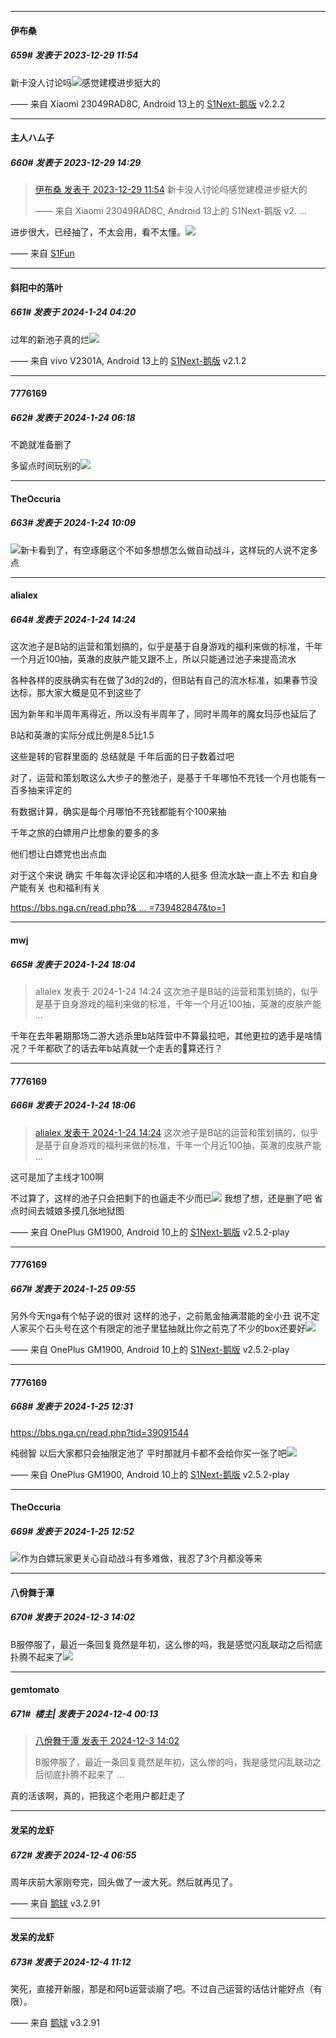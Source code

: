 
*****

####  伊布桑  
##### 659#       发表于 2023-12-29 11:54

新卡没人讨论吗<img src="https://static.saraba1st.com/image/smiley/face2017/067.png" referrerpolicy="no-referrer">感觉建模进步挺大的

—— 来自 Xiaomi 23049RAD8C, Android 13上的 [S1Next-鹅版](https://github.com/ykrank/S1-Next/releases) v2.2.2


*****

####  主人ハム子  
##### 660#       发表于 2023-12-29 14:29

<blockquote><a href="httphttps://bbs.saraba1st.com/2b/forum.php?mod=redirect&amp;goto=findpost&amp;pid=63474502&amp;ptid=2147703" target="_blank">伊布桑 发表于 2023-12-29 11:54</a>
新卡没人讨论吗感觉建模进步挺大的

—— 来自 Xiaomi 23049RAD8C, Android 13上的 S1Next-鹅版 v2. ...</blockquote>
进步很大，已经抽了，不太会用，看不太懂。<img src="https://static.saraba1st.com/image/smiley/face2017/067.png" referrerpolicy="no-referrer">

—— 来自 [S1Fun](https://s1fun.koalcat.com)

*****

####  斜阳中的落叶  
##### 661#       发表于 2024-1-24 04:20

过年的新池子真的烂<img src="https://static.saraba1st.com/image/smiley/face2017/001.png" referrerpolicy="no-referrer">

—— 来自 vivo V2301A, Android 13上的 [S1Next-鹅版](https://github.com/ykrank/S1-Next/releases) v2.1.2


*****

####  7776169  
##### 662#       发表于 2024-1-24 06:18

不跪就准备删了

多留点时间玩别的<img src="https://static.saraba1st.com/image/smiley/face2017/037.png" referrerpolicy="no-referrer">


*****

####  TheOccuria  
##### 663#       发表于 2024-1-24 10:09

<img src="https://static.saraba1st.com/image/smiley/face2017/067.png" referrerpolicy="no-referrer">新卡看到了，有空琢磨这个不如多想想怎么做自动战斗，这样玩的人说不定多点


*****

####  alialex  
##### 664#       发表于 2024-1-24 14:24

这次池子是B站的运营和策划搞的，似乎是基于自身游戏的福利来做的标准，千年一个月近100抽，英澈的皮肤产能又跟不上，所以只能通过池子来提高流水

各种各样的皮肤确实有在做了3d的2d的，但B站有自己的流水标准，如果春节没达标，那大家大概是见不到这些了

因为新年和半周年离得近，所以没有半周年了，同时半周年的魔女玛莎也延后了

B站和英澈的实际分成比例是8.5比1.5

这些是转的官群里面的 总结就是 千年后面的日子数着过吧

对了，运营和策划敢这么大步子的整池子，是基于千年哪怕不充钱一个月也能有一百多抽来评定的

有数据计算，确实是每个月哪怕不充钱都能有个100来抽

千年之旅的白嫖用户比想象的要多的多

他们想让白嫖党也出点血

对于这个来说 确实 千年每次评论区和冲塔的人挺多 但流水缺一直上不去 和自身产能有关 也和福利有关

[https://bbs.nga.cn/read.php?&amp; ... =739482847&amp;to=1](https://bbs.nga.cn/read.php?&amp;tid=39083768&amp;pid=739482847&amp;to=1)


*****

####  mwj  
##### 665#       发表于 2024-1-24 18:04

<blockquote>alialex 发表于 2024-1-24 14:24
这次池子是B站的运营和策划搞的，似乎是基于自身游戏的福利来做的标准，千年一个月近100抽，英澈的皮肤产能 ...</blockquote>
千年在去年暑期那场二游大逃杀里b站阵营中不算最拉吧，其他更拉的选手是啥情况？千年都砍了的话去年b站真就一个走丢的🐴算还行？

*****

####  7776169  
##### 666#       发表于 2024-1-24 18:06

<blockquote><a href="httphttps://bbs.saraba1st.com/2b/forum.php?mod=redirect&amp;goto=findpost&amp;pid=63758344&amp;ptid=2147703" target="_blank">alialex 发表于 2024-1-24 14:24</a>
这次池子是B站的运营和策划搞的，似乎是基于自身游戏的福利来做的标准，千年一个月近100抽，英澈的皮肤产能 ...</blockquote>
这可是加了主线才100啊

不过算了，这样的池子只会把剩下的也逼走不少而已<img src="https://static.saraba1st.com/image/smiley/face2017/028.png" referrerpolicy="no-referrer">
我想了想，还是删了吧
省点时间去城娘多摸几张地狱图

—— 来自 OnePlus GM1900, Android 10上的 [S1Next-鹅版](https://github.com/ykrank/S1-Next/releases) v2.5.2-play


*****

####  7776169  
##### 667#       发表于 2024-1-25 09:55

另外今天nga有个帖子说的很对
这样的池子，之前氪金抽满潜能的全小丑
说不定人家买个石头号在这个有限定的池子里猛抽就比你之前克了不少的box还要好<img src="https://static.saraba1st.com/image/smiley/face2017/019.png" referrerpolicy="no-referrer">

—— 来自 OnePlus GM1900, Android 10上的 [S1Next-鹅版](https://github.com/ykrank/S1-Next/releases) v2.5.2-play


*****

####  7776169  
##### 668#       发表于 2024-1-25 12:31

https://bbs.nga.cn/read.php?tid=39091544

纯弱智
以后大家都只会抽限定池了
平时那就月卡都不会给你买一张了吧<img src="https://static.saraba1st.com/image/smiley/face2017/028.png" referrerpolicy="no-referrer">

—— 来自 OnePlus GM1900, Android 10上的 [S1Next-鹅版](https://github.com/ykrank/S1-Next/releases) v2.5.2-play


*****

####  TheOccuria  
##### 669#       发表于 2024-1-25 12:52

<img src="https://static.saraba1st.com/image/smiley/face2017/067.png" referrerpolicy="no-referrer">作为白嫖玩家更关心自动战斗有多难做，我忍了3个月都没等来

*****

####  八佾舞于潭  
##### 670#       发表于 2024-12-3 14:02

B服停服了，最近一条回复竟然是年初，这么惨的吗，我是感觉闪乱联动之后彻底扑腾不起来了<img src="https://static.saraba1st.com/image/smiley/face2017/009.gif" referrerpolicy="no-referrer">


*****

####  gemtomato  
##### 671#         楼主| 发表于 2024-12-4 00:13

<blockquote><a href="httphttps://bbs.saraba1st.com/2b/forum.php?mod=redirect&amp;goto=findpost&amp;pid=66831171&amp;ptid=2147703" target="_blank">八佾舞于潭 发表于 2024-12-3 14:02</a>

B服停服了，最近一条回复竟然是年初，这么惨的吗，我是感觉闪乱联动之后彻底扑腾不起来了 ...</blockquote>
真的活该啊，真的，把我这个老用户都赶走了


*****

####  发呆的龙虾  
##### 672#       发表于 2024-12-4 06:55

周年庆前大家刚夸完，回头做了一波大死。然后就再见了。

—— 来自 [鹅球](https://www.pgyer.com/GcUxKd4w) v3.2.91


*****

####  发呆的龙虾  
##### 673#       发表于 2024-12-4 11:12

笑死，直接开新服，那是和阿b运营谈崩了吧。不过自己运营的话估计能好点（有限）。

—— 来自 [鹅球](https://www.pgyer.com/GcUxKd4w) v3.2.91

